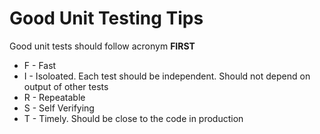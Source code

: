 # Good Unit Testing Tips
Good unit tests should follow acronym **FIRST**
* F - Fast
* I - Isoloated. Each test should be independent. Should not depend on output of other tests
* R - Repeatable
* S - Self Verifying
* T - Timely. Should be close to the code in production